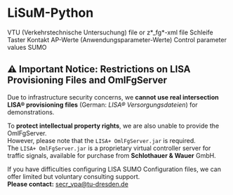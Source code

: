 # LiSuM-Python

VTU (Verkehrstechnische Untersuchung) file or z*_fg*-xml file
Schleife
Taster
Kontakt
AP-Werte (Anwendungsparameter-Werte) Control parameter values
SUMO

## ⚠️ Important Notice: Restrictions on LISA Provisioning Files and OmlFgServer

Due to infrastructure security concerns, we **cannot use real intersection LISA® provisioning files** (German: *LISA® Versorgungsdateien*) for demonstrations.

To **protect intellectual property rights**, we are also unable to provide the OmlFgServer.  
However, please note that the `LISA+ OmlFgServer.jar` is required.  
The `LISA+ OmlFgServer.jar` is a proprietary virtual controller server for traffic signals, available for purchase from **Schlothauer & Wauer** GmbH.

If you have difficulties configuring LISA SUMO Configuration files, we can offer limited but voluntary consulting support.  
**Please contact:** [secr_vpa@tu-dresden.de](mailto:secr_vpa@tu-dresden.de)



